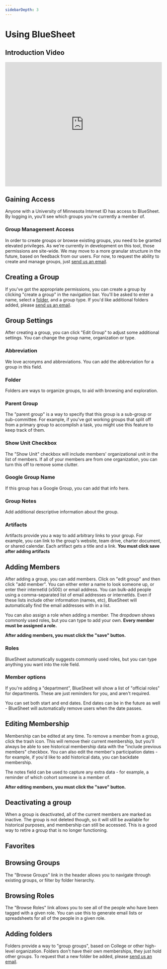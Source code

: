 ```yaml
---
sidebarDepth: 3
---
```


# Using BlueSheet


## Introduction Video

<iframe width="100%" height="400" src="https://www.youtube.com/embed/yKkhzgQW8jU" frameborder="0" allow="accelerometer; autoplay; encrypted-media; gyroscope; picture-in-picture" allowfullscreen></iframe>


## Gaining Access

Anyone with a University of Minnesota Internet ID has access to BlueSheet.  By logging in, you'll see which groups you're currently a member of.  

### Group Management Access

In order to create groups or browse existing groups, you need to be granted elevated privileges.  As we're currently in development on this tool, those permissions are site-wide.  We may move to a more granular structure in the future, based on feedback from our users.  For now, to request the ability to create and manage groups, just [send us an email](mailto:latistecharch@umn.edu).

## Creating a Group

If you've got the appropriate permissions, you can create a group by clicking "create a group" in the navigation bar. You'll be asked to enter a name, select a [folder](/#adding-organizations), and a group type.  If you'd like additional folders added, please [send us an email](mailto:latistecharch@umn.edu).


## Group Settings

After creating a group, you can click "Edit Group" to adjust some additional settings. You can change the group name, organization or type. 

### Abbreviation
We love acronyms and abbreviations.  You can add the abbreviation for a group in this field. 

### Folder
Folders are ways to organize groups, to aid with browsing and exploration.

### Parent Group

The "parent group" is a way to specify that this group is a sub-group or sub-committee.  For example, if you've got working groups that split off from a primary group to accomplish a task, you might use this feature to keep track of them. 

### Show Unit Checkbox

The "Show Unit" checkbox will include members' organizational unit in the list of members.  If all of your members are from one organization, you can turn this off to remove some clutter.

### Google Group Name
If this group has a Google Group, you can add that info here. 

### Group Notes

Add additional descriptive information about the group. 

### Artifacts

Artifacts provide you a way to add arbitrary links to your group.  For example, you can link to the group's website, team drive, charter document, or shared calendar.  Each artifact gets a title and a link.  **You must click save after adding artifacts**

## Adding Members

After adding a group, you can add members.  Click on "edit group" and then click "add member". You can either enter a name to look someone up, or enter their internetId (x500) or email address.  You can bulk-add people using a comma-separated list of email addresses or internetIds.  Even if these lists include other information (names, etc), BlueSheet will automatically find the email addresses with in a list. 

You can also assign a role when adding a member.  The dropdown shows commonly used roles, but you can type to add your own.  **Every member must be assigned a role.**

**After adding members, you must click the "save" button.**

### Roles

BlueSheet automatically suggests commonly used roles, but you can type anything you want into the role field.  

### Member options

If you're adding a "department", BlueSheet will show a list of "official roles" for departments.  These are just reminders for you, and aren't required.

You can set both start and end dates.  End dates can be in the future as well - BlueSheet will automatically remove users when the date passes. 

## Editing Membership

Membership can be edited at any time.  To remove a member from a group, click the trash icon.  This will remove their current membership, but you'll always be able to see historical membership data with the "include previous members" checkbox. You can also edit the member's participation dates - for example, if you'd like to add historical data, you can backdate membership.  

The notes field can be used to capture any extra data - for example, a reminder of which cohort someone is a member of. 

**After editing members, you must click the "save" button.**

## Deactivating a group

When a group is deactivated, all of the current members are marked as inactive.  The group is not deleted though, so it will still be available for historical purposes, and membership can still be accessed.  This is a good way to retire a group that is no longer functioning.

## Favorites


## Browsing Groups

The "Browse Groups" link in the header allows you to navigate through existing groups, or filter by folder hierarchy. 

## Browsing Roles

The "Browse Roles" link allows you to see all of the people who have been tagged with a given role. You can use this to generate email lists or spreadsheets for all of the people in a given role. 

## Adding folders

Folders provide a way to "group groups", based on College or other high-level organization.  Folders don't have their own memberships, they just hold other groups.  To request that a new folder be added, please [send us an email](mailto:latistecharch@umn.edu).

